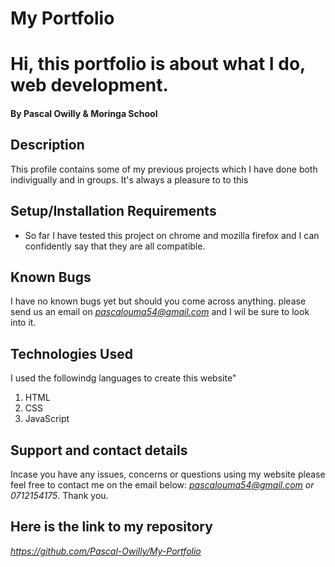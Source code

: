 # My Portfolio
# Hi, this portfolio is about what I do, web development. 
#### By Pascal Owilly & Moringa School
## Description
This profile contains some of my previous projects which I have done both indivigually and in groups. It's always a pleasure to to this
## Setup/Installation Requirements
* So far I have tested this project on chrome and mozilla firefox and I can confidently say that they are all compatible.
## Known Bugs
I have no known bugs yet but should you come across anything. please send us an email on *pascalouma54@gmail.com* and I wil be sure to look into it.
## Technologies Used
I used the followindg languages to create this website"
1. HTML
2. CSS
3. JavaScript
## Support and contact details
Incase you have any issues, concerns or questions using my website please feel free to contact me on the email below:
*pascalouma54@gmail.com
or
0712154175*. Thank you.

## Here is the link to my repository
*https://github.com/Pascal-Owilly/My-Portfolio*